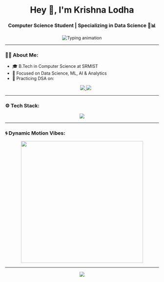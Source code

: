 <h1 align="center">Hey 👋, I'm Krishna Lodha</h1>
<h3 align="center">Computer Science Student | Specializing in Data Science 🧠📊</h3>

<p align="center">
  <img src="https://readme-typing-svg.herokuapp.com?font=Fira+Code&size=22&pause=1000&color=F97316&center=true&vCenter=true&width=500&lines=Data+Science+Enthusiast;Problem+Solver+%F0%9F%A4%96;Loves+ML+%26+AI;Python+Wizard+%F0%9F%94%A5" alt="Typing animation" />
</p>

---

### 👨‍💻 About Me:
- 🎓 B.Tech in Computer Science at SRMIST  
- 🧠 Focused on Data Science, ML, AI & Analytics  
- 🏹 Practicing DSA on:  
  <p align="center">
    <a href="https://leetcode.com/u/KrishnaLodha/" target="_blank">
      <img src="https://img.shields.io/badge/LeetCode-FFA116?style=for-the-badge&logo=leetcode&logoColor=black" />
    </a>
    <a href="https://www.hackerrank.com/profile/krishna067890" target="_blank">
      <img src="https://img.shields.io/badge/HackerRank-2EC866?style=for-the-badge&logo=hackerrank&logoColor=white" />
    </a>
  </p>

---

### ⚙️ Tech Stack:
<p align="center">
  <img src="https://skillicons.dev/icons?i=python,cpp,mysql,git,github,linux,html,css,js,vscode,jupyter,react,figma" />
</p>

---

### 🌀 Dynamic Motion Vibes:
<p align="center">
  <img src="https://media.giphy.com/media/26AHONQ79FdWZhAI0/giphy.gif" width="400" />
</p>

---

<p align="center">
  <img src="https://capsule-render.vercel.app/api?type=waving&color=gradient&height=100&section=footer"/>
</p>

